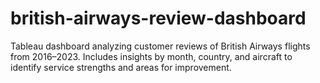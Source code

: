 # british-airways-review-dashboard
Tableau dashboard analyzing customer reviews of British Airways flights from 2016–2023. Includes insights by month, country, and aircraft to identify service strengths and areas for improvement.
